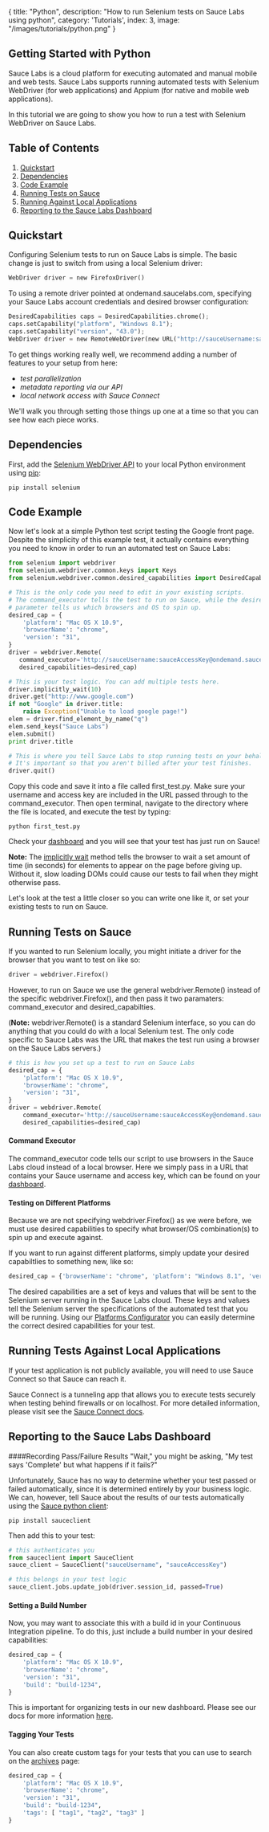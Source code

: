  {
  title: "Python",
  description: "How to run Selenium tests on Sauce Labs using python",
  category: 'Tutorials',
  index: 3,
  image: "/images/tutorials/python.png"
}

## Getting Started with Python

Sauce Labs is a cloud platform for executing automated and manual mobile and web tests. Sauce Labs supports running automated tests with Selenium WebDriver (for web applications) and Appium (for native and mobile web applications).

In this tutorial we are going to show you how to run a test with Selenium WebDriver on Sauce Labs. 

## Table of Contents
1. [Quickstart](#quickstart)
2. [Dependencies](#dependencies)
3. [Code Example](#code-example)
4. [Running Tests on Sauce](#running-tests-on-sauce)
5. [Running Against Local Applications](#running-tests-against-local-applications)
6. [Reporting to the Sauce Labs Dashboard](#reporting-to-the-sauce-labs-dashboard)

## Quickstart
Configuring Selenium tests to run on Sauce Labs is simple. The basic change is just to switch from using a local Selenium driver:

```python
WebDriver driver = new FirefoxDriver()
```

To using a remote driver pointed at ondemand.saucelabs.com, specifying your Sauce Labs account credentials and desired browser configuration:

```python
DesiredCapabilities caps = DesiredCapabilities.chrome();
caps.setCapability("platform", "Windows 8.1");
caps.setCapability("version", "43.0");
WebDriver driver = new RemoteWebDriver(new URL("http://sauceUsername:sauceAccessKey@ondemand.saucelabs.com:80/wd/hub"), caps);
```

To get things working really well, we recommend adding a number of features to your setup from here:
 - _test parallelization_
 - _metadata reporting via our API_
 - _local network access with Sauce Connect_

We'll walk you through setting those things up one at a time so that you can see how each piece works.


## Dependencies
First, add the [Selenium WebDriver API](http://www.seleniumhq.org/download/) to your local Python environment using [pip](https://pypi.python.org/pypi/pip):

```
pip install selenium
```
	
## Code Example
Now let's look at a simple Python test script testing the Google front page. Despite the simplicity of this example test, it actually contains everything you need to know in order to run an automated test on Sauce Labs:

```python
from selenium import webdriver
from selenium.webdriver.common.keys import Keys
from selenium.webdriver.common.desired_capabilities import DesiredCapabilities

# This is the only code you need to edit in your existing scripts. 
# The command_executor tells the test to run on Sauce, while the desired_capabilties 
# parameter tells us which browsers and OS to spin up.
desired_cap = {
    'platform': "Mac OS X 10.9",
    'browserName': "chrome",
    'version': "31",
}
driver = webdriver.Remote(
   command_executor='http://sauceUsername:sauceAccessKey@ondemand.saucelabs.com:80/wd/hub',
   desired_capabilities=desired_cap)

# This is your test logic. You can add multiple tests here.
driver.implicitly_wait(10)
driver.get("http://www.google.com")
if not "Google" in driver.title:
    raise Exception("Unable to load google page!")
elem = driver.find_element_by_name("q")
elem.send_keys("Sauce Labs")
elem.submit()
print driver.title

# This is where you tell Sauce Labs to stop running tests on your behalf.  
# It's important so that you aren't billed after your test finishes.
driver.quit()
```
Copy this code and save it into a file called first_test.py. Make sure your username and access key are included in the URL passed through to the command_executor. Then open terminal, navigate to the directory where the file is located, and execute the test by typing:

```
python first_test.py
```

Check your [dashboard](http://www.saucelabs.com/dashboard) and you will see that your test has just run on Sauce!

__Note:__ The [implicitly wait](https://selenium-python.readthedocs.org/waits.html#implicit-waits) method tells the browser to wait a set amount of time (in seconds) for elements to appear on the page before giving up. Without it, slow loading DOMs could cause our tests to fail when they might otherwise pass.

Let's look at the test a little closer so you can write one like it, or set your existing tests to run on Sauce.


## Running Tests on Sauce
If you wanted to run Selenium locally, you might initiate a driver for the browser that you want to test on like so:
```python
driver = webdriver.Firefox()
```

However, to run on Sauce we use the general webdriver.Remote() instead of the specific webdriver.Firefox(), and then pass it two paramaters: command_executor and desired_capabilties.

(__Note:__ webdriver.Remote() is a standard Selenium interface, so you can do anything that you could do with a local Selenium test. The only code specific to Sauce Labs was the URL that makes the test run using a browser on the Sauce Labs servers.)


```python
# this is how you set up a test to run on Sauce Labs
desired_cap = {
    'platform': "Mac OS X 10.9",
    'browserName': "chrome",
    'version': "31",
}
driver = webdriver.Remote(
    command_executor='http://sauceUsername:sauceAccessKey@ondemand.saucelabs.com:80/wd/hub',
    desired_capabilities=desired_cap)
```

#### Command Executor
The command_executor code tells our script to use browsers in the Sauce Labs cloud instead of a local browser. Here we simply pass in a URL that contains your Sauce username and access key, which can be found on your [dashboard](http://www.saucelabs.com/dashboard).

#### Testing on Different Platforms
Because we are not specifying webdriver.Firefox() as we were before, we must use desired capabilities to specify what browser/OS combination(s) to spin up and execute against.

If you want to run against different platforms, simply update your desired capabiltlies to something new, like so:

```python
desired_cap = {'browserName': "chrome", 'platform': "Windows 8.1", 'version': "42.0"}
```

The desired capabilities are a set of keys and values that will be sent to the Selenium server running in the Sauce Labs cloud. These keys and values tell the Selenium server the specifications of the automated test that you will be running. Using our [Platforms Configurator](https://docs.saucelabs.com/reference/platforms-configurator) you can easily determine the correct desired capabilities for your test.

## Running Tests Against Local Applications
If your test application is not publicly available, you will need to use Sauce Connect so that Sauce can reach it. 

Sauce Connect is a tunneling app that allows you to execute tests securely when testing behind firewalls or on localhost. For more detailed information, please visit see the [Sauce Connect docs](https://docs.saucelabs.com/reference/sauce-connect/). 
 
## Reporting to the Sauce Labs Dashboard
####Recording Pass/Failure Results
"Wait," you might be asking, "My test says 'Complete' but what happens if it fails?"

Unfortunately, Sauce has no way to determine whether your test passed or failed automatically, since it is determined entirely by your business logic. We can, however, tell Sauce about the results of our tests automatically using the [Sauce python client](https://pypi.python.org/pypi/sauceclient):
```
pip install sauceclient
```
Then add this to your test:
```python
# this authenticates you 
from sauceclient import SauceClient
sauce_client = SauceClient("sauceUsername", "sauceAccessKey")

# this belongs in your test logic
sauce_client.jobs.update_job(driver.session_id, passed=True)
```
#### Setting a Build Number
Now, you may want to associate this with a build id in your Continuous Integration pipeline. To do this, just include a build number in your desired capabilities:

```python
desired_cap = {
    'platform': "Mac OS X 10.9",
    'browserName': "chrome",
    'version': "31",
    'build': "build-1234",
}
```

This is important for organizing tests in our new dashboard. Please see our docs for more information [here](https://docs.saucelabs.com/reference/test-configuration/#recording-build-numbers). 

#### Tagging Your Tests

You can also create custom tags for your tests that you can use to search on the [archives](https://saucelabs.com/beta/archives) page:

```python
desired_cap = {
    'platform': "Mac OS X 10.9",
    'browserName': "chrome",
    'version': "31",
    'build': "build-1234",
    'tags': [ "tag1", "tag2", "tag3" ]
}
```